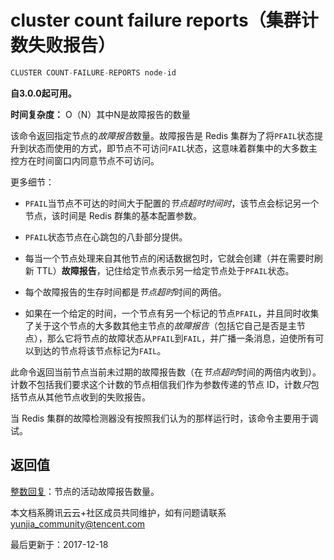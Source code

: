 # cluster count failure reports（集群计数失败报告）

```javascript
CLUSTER COUNT-FAILURE-REPORTS node-id
```

**自3.0.0起可用。**

**时间复杂度：** O（N）其中N是故障报告的数量

该命令返回指定节点的*故障报告*数量。故障报告是 Redis 集群为了将`PFAIL`状态提升到状态而使用的方式，即节点不可访问`FAIL`状态，这意味着群集中的大多数主控方在时间窗口内同意节点不可访问。

更多细节：

- `PFAIL`当节点不可达的时间大于配置的*节点超时时间时*，该节点会标记另一个节点，该时间是 Redis 群集的基本配置参数。

- `PFAIL`状态节点在心跳包的八卦部分提供。

- 每当一个节点处理来自其他节点的闲话数据包时，它就会创建（并在需要时刷新 TTL）**故障报告**，记住给定节点表示另一给定节点处于`PFAIL`状态。

- 每个故障报告的生存时间都是*节点超时*时间的两倍。

- 如果在一个给定的时间，一个节点有另一个标记的节点`PFAIL`，并且同时收集了关于这个节点的大多数其他主节点的*故障报告*（包括它自己是否是主节点），那么它将节点的故障状态从`PFAIL`到`FAIL`，并广播一条消息，迫使所有可以到达的节点将该节点标记为`FAIL`。

此命令返回当前节点当前未过期的故障报告数（在*节点超时*时间的两倍内收到）。计数不包括我们要求这个计数的节点相信我们作为参数传递的节点 ID，计数*只*包括节点从其他节点收到的失败报告。

当 Redis 集群的故障检测器没有按照我们认为的那样运行时，该命令主要用于调试。

## 返回值

[整数回复](https://redis.io/topics/protocol#integer-reply)：节点的活动故障报告数量。

本文档系腾讯云云+社区成员共同维护，如有问题请联系 yunjia_community@tencent.com

最后更新于：2017-12-18